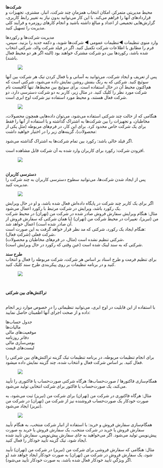 <p><strong>شرکت‌ها</strong><br>محیط مدیریتی متمرکز، امکان انتخاب همزمانِ چند شرکت، انبار، مشتری، تجهیزات و قراردادهای آنها را فراهم می‌کند. با این کار می‌توانید بدون نیاز به تغییر رابط کاربری، گزارش‌هایی تجمیعی از اعداد و مبالغ داشته باشید و انجام کارهای روزمره و فرآیند کلی مدیریت را تسهیل کنید.</p><p>مدیریت شرکت‌ها و رکوردها<br>وارد منوی تنظیمات ◄تنظیمات عمومی ◄ شرکت‌ها شوید، و دکمه جدید را بزنید. سپس، فرم را مطابق با اطلاعات شرکت تکمیل کنید. اگر در فیلد شرکت والد، شرکتی انتخاب شده باشد، رکوردها بین دو شرکت مشترک خواهند بود (البته اگر هر دو محیط فعال باشند).</p><figure class="image image_resized" style="width:72.82%;"><img src="https://hub.amootsoft.com/content/editor/ed8b978a-aa37-40fd-9bcc-af5ce133cca1image.png.png"></figure><p>پس از تعریف و ایجاد شرکت، می‌توانید به آسانی و با فعال کردن تیک هر شرکت بین آنها سوئیچ کنید. شرکتی که به رنگ بنفش روشن نمایش داده می‌شود، شرکتی است که هم‌اکنون محیط آن در حال استفاده است. برای سوئیچ بین محیط‌ها، تنها کافیست نام شرکت مورد نظر را کلیک کنید. در مثال زیر، کاربر به دو شرکت دسترسی دارد، دو شرکت فعال هستند، و محیط مورد استفاده نیز شرکت اوج ابری است.</p><figure class="image image_resized" style="width:39.6%;"><img src="https://hub.amootsoft.com/content/editor/e5074041-b610-434c-86f0-ed996d0db011image.png.png"></figure><p>هنگامی که از حالت چند شرکتی استفاده می‌شود، می‌توان داده‌هایی همچون محصولات، مخاطبان، و تجهیزات را بین شرکت‌ها به اشتراک گذاشته و یا استفاده از آنها را فقط برای یک شرکت خاص محدود کرد. برای این کار، در فرم‌های مربوطه (مثلِ یکی از محصولات)، گزینه‌های زیر را در اختیار خواهید داشت:</p><p>اگر فیلد خالی باشد: رکورد بین تمام شرکت‌ها به اشتراک گذاشته می‌شود.</p><p>افزودن شرکت: رکورد برای کاربران وارد شده به آن شرکت قابل مشاهده است.</p><figure class="image"><img src="https://hub.amootsoft.com/content/editor/0d2b147e-b22e-4a52-b9c7-eb936b97dab2image.png.png"></figure><p><br><strong>دسترسی کاربران</strong><br>پس از ایجاد شدن شرکت‌ها، می‌توانید سطوح دسترسی کاربران به چند شرکت را مدیریت کنید.</p><figure class="image image_resized" style="width:60.97%;"><img src="https://hub.amootsoft.com/content/editor/b9e440f0-c591-4cf7-9fb2-2818f03dd79aimage.png.png"></figure><p>اگر برای یک کاربر چند شرکت در پایگاه داده‌اش فعال شده باشد، و او در حال ویرایش یک رکورد باشد، ویرایش در شرکت مرتبط با رکورد اعمال می‌شود.<br>مثال: هنگام ویرایش سفارش فروش صادر شده در شرکت من (تهران) در محیط شرکت من (تبریز)، تغییرات در محیط شرکت من (تهران) (یا همان شرکتی که سفارش فروش از آن صادر شده است) اعمال خواهد شد.<br>هنگام ایجاد یک رکورد، شرکتی که مد نظر قرار خواهد گرفت به این صورت است:<br>شرکت فعلی (شرکتِ فعال)،<br>شرکتی تنظیم نشده است (مثال، در فرم‌های مخاطبان و محصولات)،<br>شرکتی که به سند لینک شده است (عینِ وقتی که رکورد در حال ویرایش است).</p><p><strong>طرح سند</strong><br>برای تنظیم فرمت و طرح اسناد بر اساس هر شرکت، شرکت مربوطه را فعال و انتخاب کنید و در برنامه تنظیمات بر روی پیکربندی طرح سند کلیک کنید.</p><figure class="image image_resized" style="width:39.02%;"><img src="https://hub.amootsoft.com/content/editor/178e7a4e-9a3e-4d82-a8f6-f8c24df302f4image.png.png"></figure><p>&nbsp;</p><p><strong>تراکنش‌های بین شرکتی</strong><br>&nbsp;</p><p>با استفاده از این قابلیت در اوج ابری، می‌توانید تنظیماتی را در خصوص موارد زیر انجام داده و از صحت اجرای آنها اطمینان حاصل نمایید:</p><p>جدول حساب‌ها<br>مالیات‌ها<br>موقعیت‌های مالی<br>دفاتر روزنامه<br>بومی‌سازی مالی<br>لیست‌های قیمت</p><p>برای انجام تنظیمات مربوطه، در برنامه تنظیمات تیک گزینه تراکنش‌های بین شرکتی را فعال کنید. بر اساس شرکت فعال و انتخاب شده، چند گزینه نمایش داده میشود.</p><figure class="image image_resized" style="width:41.71%;"><img src="https://hub.amootsoft.com/content/editor/84138bbb-6492-48f4-afdc-b51f1be19d85image.png.png"></figure><p>همگام‌سازی فاکتورها / صورت‌حساب‌ها: هرگاه شرکتی صورت‌حساب یا فاکتوری را تأیید می‌کند، یک صورت‌حساب یا فاکتور برای شرکت انتخابی تولید می‌شود.</p><p>مثال: هرگاه فاکتوری در شرکت من (تهران) برای شرکت من (تبریز) ثبت می‌شود، به صورت خودکار یک صورت‌حساب فروشنده نیز از شرکت من (تهران) در شرکت من (تبریز) ایجاد می‌شود.</p><figure class="image image_resized" style="width:77.5%;"><img src="https://hub.amootsoft.com/content/editor/354b1cbd-4c36-4137-92a5-0b7a700f865fimage.png.png"></figure><p>همگام‌سازی سفارش فروش و خرید: با استفاده از انبار شرکت منتخب، به هنگام تأیید سفارش فروش یا خرید در شرکت منتخب، یک سفارش فروش یا خرید به صورت پیش‌نویس تولید می‌شود. اگر می‌خواهید به جای سفارش پیش‌نویس، سفارش تأیید شده ایجاد شود، تیک گزینه تأیید خودکار را فعال کنید.</p><p>مثال: هنگامی که سفارش فروشی برای شرکت من (تبریز) در شرکت من (تهران) تأیید شود، یک سفارش فروش در شرکت من (تهران) به صورت خودکار ایجاد خواهد شد (و اگر ویژگیِ تأیید خودکار فعال شده باشد، به صورت خودکار تأیید می‌شود).</p>